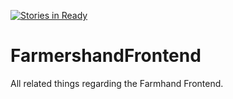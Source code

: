 [![Stories in Ready](https://badge.waffle.io/csae1152/FarmhandFrontend.png?label=ready&title=Ready)](https://waffle.io/csae1152/FarmhandFrontend?utm_source=badge)
# FarmershandFrontend
All related things regarding the Farmhand Frontend.
